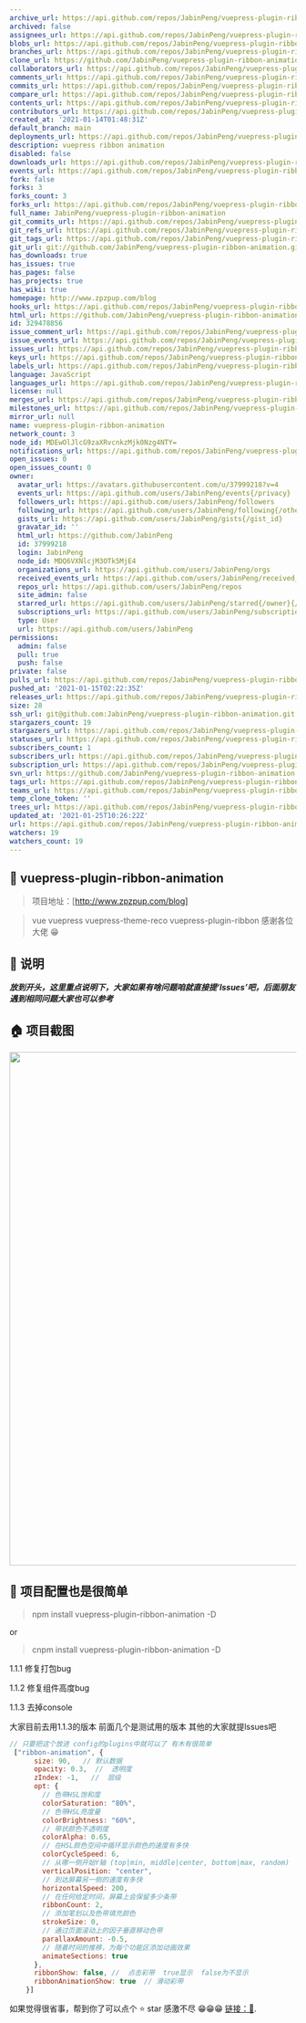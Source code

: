 ```yaml
---
archive_url: https://api.github.com/repos/JabinPeng/vuepress-plugin-ribbon-animation/{archive_format}{/ref}
archived: false
assignees_url: https://api.github.com/repos/JabinPeng/vuepress-plugin-ribbon-animation/assignees{/user}
blobs_url: https://api.github.com/repos/JabinPeng/vuepress-plugin-ribbon-animation/git/blobs{/sha}
branches_url: https://api.github.com/repos/JabinPeng/vuepress-plugin-ribbon-animation/branches{/branch}
clone_url: https://github.com/JabinPeng/vuepress-plugin-ribbon-animation.git
collaborators_url: https://api.github.com/repos/JabinPeng/vuepress-plugin-ribbon-animation/collaborators{/collaborator}
comments_url: https://api.github.com/repos/JabinPeng/vuepress-plugin-ribbon-animation/comments{/number}
commits_url: https://api.github.com/repos/JabinPeng/vuepress-plugin-ribbon-animation/commits{/sha}
compare_url: https://api.github.com/repos/JabinPeng/vuepress-plugin-ribbon-animation/compare/{base}...{head}
contents_url: https://api.github.com/repos/JabinPeng/vuepress-plugin-ribbon-animation/contents/{+path}
contributors_url: https://api.github.com/repos/JabinPeng/vuepress-plugin-ribbon-animation/contributors
created_at: '2021-01-14T01:48:31Z'
default_branch: main
deployments_url: https://api.github.com/repos/JabinPeng/vuepress-plugin-ribbon-animation/deployments
description: vuepress ribbon animation
disabled: false
downloads_url: https://api.github.com/repos/JabinPeng/vuepress-plugin-ribbon-animation/downloads
events_url: https://api.github.com/repos/JabinPeng/vuepress-plugin-ribbon-animation/events
fork: false
forks: 3
forks_count: 3
forks_url: https://api.github.com/repos/JabinPeng/vuepress-plugin-ribbon-animation/forks
full_name: JabinPeng/vuepress-plugin-ribbon-animation
git_commits_url: https://api.github.com/repos/JabinPeng/vuepress-plugin-ribbon-animation/git/commits{/sha}
git_refs_url: https://api.github.com/repos/JabinPeng/vuepress-plugin-ribbon-animation/git/refs{/sha}
git_tags_url: https://api.github.com/repos/JabinPeng/vuepress-plugin-ribbon-animation/git/tags{/sha}
git_url: git://github.com/JabinPeng/vuepress-plugin-ribbon-animation.git
has_downloads: true
has_issues: true
has_pages: false
has_projects: true
has_wiki: true
homepage: http://www.zpzpup.com/blog
hooks_url: https://api.github.com/repos/JabinPeng/vuepress-plugin-ribbon-animation/hooks
html_url: https://github.com/JabinPeng/vuepress-plugin-ribbon-animation
id: 329478856
issue_comment_url: https://api.github.com/repos/JabinPeng/vuepress-plugin-ribbon-animation/issues/comments{/number}
issue_events_url: https://api.github.com/repos/JabinPeng/vuepress-plugin-ribbon-animation/issues/events{/number}
issues_url: https://api.github.com/repos/JabinPeng/vuepress-plugin-ribbon-animation/issues{/number}
keys_url: https://api.github.com/repos/JabinPeng/vuepress-plugin-ribbon-animation/keys{/key_id}
labels_url: https://api.github.com/repos/JabinPeng/vuepress-plugin-ribbon-animation/labels{/name}
language: JavaScript
languages_url: https://api.github.com/repos/JabinPeng/vuepress-plugin-ribbon-animation/languages
license: null
merges_url: https://api.github.com/repos/JabinPeng/vuepress-plugin-ribbon-animation/merges
milestones_url: https://api.github.com/repos/JabinPeng/vuepress-plugin-ribbon-animation/milestones{/number}
mirror_url: null
name: vuepress-plugin-ribbon-animation
network_count: 3
node_id: MDEwOlJlcG9zaXRvcnkzMjk0Nzg4NTY=
notifications_url: https://api.github.com/repos/JabinPeng/vuepress-plugin-ribbon-animation/notifications{?since,all,participating}
open_issues: 0
open_issues_count: 0
owner:
  avatar_url: https://avatars.githubusercontent.com/u/37999218?v=4
  events_url: https://api.github.com/users/JabinPeng/events{/privacy}
  followers_url: https://api.github.com/users/JabinPeng/followers
  following_url: https://api.github.com/users/JabinPeng/following{/other_user}
  gists_url: https://api.github.com/users/JabinPeng/gists{/gist_id}
  gravatar_id: ''
  html_url: https://github.com/JabinPeng
  id: 37999218
  login: JabinPeng
  node_id: MDQ6VXNlcjM3OTk5MjE4
  organizations_url: https://api.github.com/users/JabinPeng/orgs
  received_events_url: https://api.github.com/users/JabinPeng/received_events
  repos_url: https://api.github.com/users/JabinPeng/repos
  site_admin: false
  starred_url: https://api.github.com/users/JabinPeng/starred{/owner}{/repo}
  subscriptions_url: https://api.github.com/users/JabinPeng/subscriptions
  type: User
  url: https://api.github.com/users/JabinPeng
permissions:
  admin: false
  pull: true
  push: false
private: false
pulls_url: https://api.github.com/repos/JabinPeng/vuepress-plugin-ribbon-animation/pulls{/number}
pushed_at: '2021-01-15T02:22:35Z'
releases_url: https://api.github.com/repos/JabinPeng/vuepress-plugin-ribbon-animation/releases{/id}
size: 28
ssh_url: git@github.com:JabinPeng/vuepress-plugin-ribbon-animation.git
stargazers_count: 19
stargazers_url: https://api.github.com/repos/JabinPeng/vuepress-plugin-ribbon-animation/stargazers
statuses_url: https://api.github.com/repos/JabinPeng/vuepress-plugin-ribbon-animation/statuses/{sha}
subscribers_count: 1
subscribers_url: https://api.github.com/repos/JabinPeng/vuepress-plugin-ribbon-animation/subscribers
subscription_url: https://api.github.com/repos/JabinPeng/vuepress-plugin-ribbon-animation/subscription
svn_url: https://github.com/JabinPeng/vuepress-plugin-ribbon-animation
tags_url: https://api.github.com/repos/JabinPeng/vuepress-plugin-ribbon-animation/tags
teams_url: https://api.github.com/repos/JabinPeng/vuepress-plugin-ribbon-animation/teams
temp_clone_token: ''
trees_url: https://api.github.com/repos/JabinPeng/vuepress-plugin-ribbon-animation/git/trees{/sha}
updated_at: '2021-01-25T10:26:22Z'
url: https://api.github.com/repos/JabinPeng/vuepress-plugin-ribbon-animation
watchers: 19
watchers_count: 19
---
```


## 💌 vuepress-plugin-ribbon-animation

> 项目地址：[http://www.zpzpup.com/blog]

>  vue vuepress vuepress-theme-reco vuepress-plugin-ribbon 感谢各位大佬 😁

## 📢 说明

***放到开头，这里重点说明下，大家如果有啥问题咱就直接提‘lssues’吧，后面朋友遇到相同问题大家也可以参考***

## 🏠 项目截图
<p align="center">
  <img width="900" src="http://www.zpzpup.com/assets/image/blog04.png">
</p>


## 📎 项目配置也是很简单
> npm install vuepress-plugin-ribbon-animation -D

or

>cnpm install vuepress-plugin-ribbon-animation -D

1.1.1 修复打包bug

1.1.2 修复组件高度bug

1.1.3 去掉console

大家目前去用1.1.3的版本 前面几个是测试用的版本 其他的大家就提lssues吧

```js
// 只要把这个放进 config的plugins中就可以了 有木有很简单
 ["ribbon-animation", {
      size: 90,   // 默认数据
      opacity: 0.3,  //  透明度
      zIndex: -1,   //  层级
      opt: {
        // 色带HSL饱和度
        colorSaturation: "80%",
        // 色带HSL亮度量
        colorBrightness: "60%",
        // 带状颜色不透明度
        colorAlpha: 0.65,
        // 在HSL颜色空间中循环显示颜色的速度有多快
        colorCycleSpeed: 6,
        // 从哪一侧开始Y轴 (top|min, middle|center, bottom|max, random)
        verticalPosition: "center",
        // 到达屏幕另一侧的速度有多快
        horizontalSpeed: 200,
        // 在任何给定时间，屏幕上会保留多少条带
        ribbonCount: 2,
        // 添加笔划以及色带填充颜色
        strokeSize: 0,
        // 通过页面滚动上的因子垂直移动色带
        parallaxAmount: -0.5,
        // 随着时间的推移，为每个功能区添加动画效果
        animateSections: true
      },
      ribbonShow: false, //  点击彩带  true显示  false为不显示
      ribbonAnimationShow: true  // 滑动彩带
    }]
```
如果觉得很省事，帮到你了可以点个 ⭐ star 感激不尽 😁😁😁  [链接：🚀](https://github.com/JabinPeng/vuepress-plugin-ribbon-animation).



